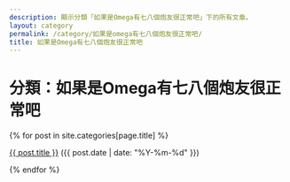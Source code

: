 ```yaml
---
description: 顯示分類「如果是Omega有七八個炮友很正常吧」下的所有文章。
layout: category
permalink: /category/如果是omega有七八個炮友很正常吧/
title: 如果是Omega有七八個炮友很正常吧
---
```


<h1>分類：如果是Omega有七八個炮友很正常吧</h1>

{% for post in site.categories[page.title] %}
  <p><a href="{{ post.url | relative_url }}">{{ post.title }}</a> ({{ post.date | date: "%Y-%m-%d" }})</p>
{% endfor %}
